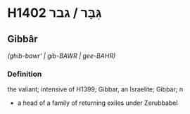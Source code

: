# H1402 גִּבָּר / גבר

## Gibbâr

_(ghib-bawr' | ɡib-BAWR | ɡee-BAHR)_

### Definition

the valiant; intensive of H1399; Gibbar, an Israelite; Gibbar; n

- a head of a family of returning exiles under Zerubbabel
